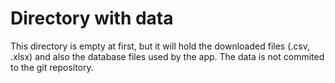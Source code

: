 # Directory with data

This directory is empty at first, but it will hold the downloaded files (.csv, .xlsx) and also the database files used by the app. The data is not commited to the git repository.
